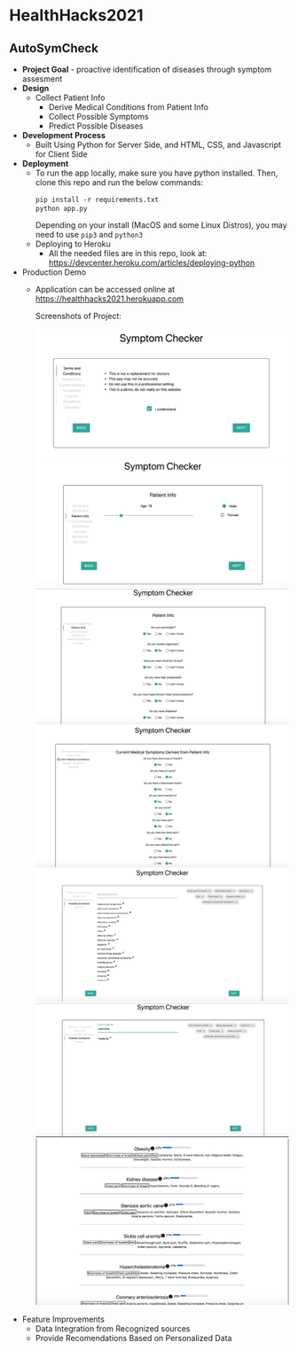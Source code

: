 # HealthHacks2021

## AutoSymCheck

- **Project Goal** - proactive identification of diseases through symptom assesment
- **Design**
  - Collect Patient Info
    - Derive Medical Conditions from Patient Info
    - Collect Possible Symptoms
    - Predict Possible Diseases
- **Development Process**
  - Built Using Python for Server Side, and HTML, CSS, and Javascript for Client Side
- **Deployment**
  - To run the app locally, make sure you have python installed. Then, clone this repo and run the below commands:
    ```
    pip install -r requirements.txt
    python app.py
    ```
    Depending on your install (MacOS and some Linux Distros), you may need to use `pip3` and `python3`
  - Deploying to Heroku
    - All the needed files are in this repo, look at: https://devcenter.heroku.com/articles/deploying-python
- Production Demo
  - Application can be accessed online at https://healthhacks2021.herokuapp.com
    
    Screenshots of Project:

    ![ScreenShot1](/static/images/Symptom_Checker_Terms_and_Conditions.png)
    ![ScreenShot2](/static/images/Symptom_Checker_Age_Gender_Info.png)
    ![ScreenShot3](/static/images/Symptom_Checker_Patient_Info.png)
    ![ScreenShot4](/static/images/Symptom_Checker_Current_Medical_Conditions.png)
    ![ScreenShot5](/static/images/Symptom_Checker_Possible_Symptoms.png)
    ![ScreenShot6](/static/images/Symptom_Checker_Searchbar_Usage.png)
    ![ScreenShot7](/static/images/Symptom_Checker_Disease_Report.png)
- Feature Improvements
  - Data Integration from Recognized sources
  - Provide Recomendations Based on Personalized Data
